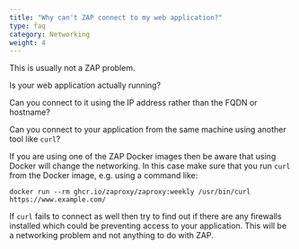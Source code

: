 ```yaml
---
title: "Why can't ZAP connect to my web application?"
type: faq
category: Networking
weight: 4
---
```


This is usually not a ZAP problem.

Is your web application actually running?

Can you connect to it using the IP address rather than the FQDN or hostname?

Can you connect to your application from the same machine using another tool like `curl`?

If you are using one of the ZAP Docker images then be aware that using Docker will change the networking.
In this case make sure that you run `curl` from the Docker image, e.g. using a command like:    
    
    docker run --rm ghcr.io/zaproxy/zaproxy:weekly /usr/bin/curl https://www.example.com/
    
If `curl` fails to connect as well then try to find out if there are any firewalls installed which could be preventing access to your application.
This will be a networking problem and not anything to do with ZAP.
